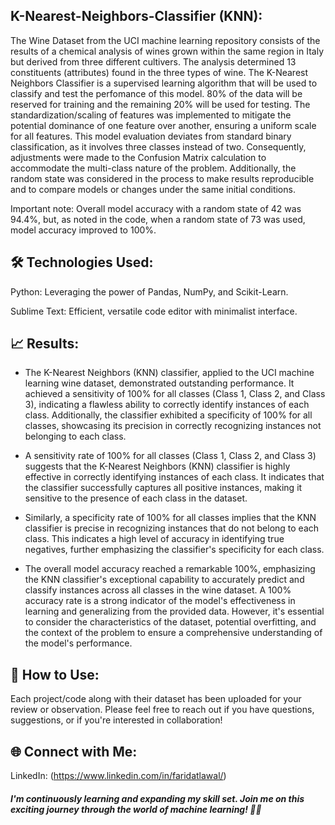 ## K-Nearest-Neighbors-Classifier (KNN):

The Wine Dataset from the UCI machine learning repository consists of the results of a chemical analysis of wines grown within the same region in Italy but derived from three different cultivers. The analysis determined 13 constituents (attributes) found in the three types of wine. The K-Nearest Neighbors Classifier is a supervised learning algorithm that will be used to classify and test the perfomance of this model. 80% of the data will be reserved for training and the remaining 20% will be used for testing. The standardization/scaling of features was implemented to mitigate the potential dominance of one feature over another, ensuring a uniform scale for all features. This model evaluation deviates from standard binary classification, as it involves three classes instead of two. Consequently, adjustments were made to the Confusion Matrix calculation to accommodate the multi-class nature of the problem. Additionally, the random state was considered in the process to make results reproducible and to compare models or changes under the same initial conditions.

Important note: Overall model accuracy with a random state of 42 was 94.4%, but, as noted in the code, when a random state of 73 was used, model accuracy improved to 100%.

## 🛠️ Technologies Used:

Python: Leveraging the power of Pandas, NumPy, and Scikit-Learn.

Sublime Text: Efficient, versatile code editor with minimalist interface.

## 📈 Results:

* The K-Nearest Neighbors (KNN) classifier, applied to the UCI machine learning wine dataset, demonstrated outstanding performance. It achieved a sensitivity of 100% for all classes (Class 1, Class 2, and Class 3), indicating a flawless ability to correctly identify instances of each class. Additionally, the classifier exhibited a specificity of 100% for all classes, showcasing its precision in correctly recognizing instances not belonging to each class. 

* A sensitivity rate of 100% for all classes (Class 1, Class 2, and Class 3) suggests that the K-Nearest Neighbors (KNN) classifier is highly effective in correctly identifying instances of each class. It indicates that the classifier successfully captures all positive instances, making it sensitive to the presence of each class in the dataset.

* Similarly, a specificity rate of 100% for all classes implies that the KNN classifier is precise in recognizing instances that do not belong to each class. This indicates a high level of accuracy in identifying true negatives, further emphasizing the classifier's specificity for each class.

* The overall model accuracy reached a remarkable 100%, emphasizing the KNN classifier's exceptional capability to accurately predict and classify instances across all classes in the wine dataset. A 100% accuracy rate is a strong indicator of the model's effectiveness in learning and generalizing from the provided data. However, it's essential to consider the characteristics of the dataset, potential overfitting, and the context of the problem to ensure a comprehensive understanding of the model's performance.

## 🔗 How to Use:

Each project/code along with their dataset has been uploaded for your review or observation. Please feel free to reach out if you have questions, suggestions, or if you're interested in collaboration!

## 🌐 Connect with Me:

LinkedIn: (https://www.linkedin.com/in/faridatlawal/)

##### I'm continuously learning and expanding my skill set. Join me on this exciting journey through the world of machine learning! 🤖✨

